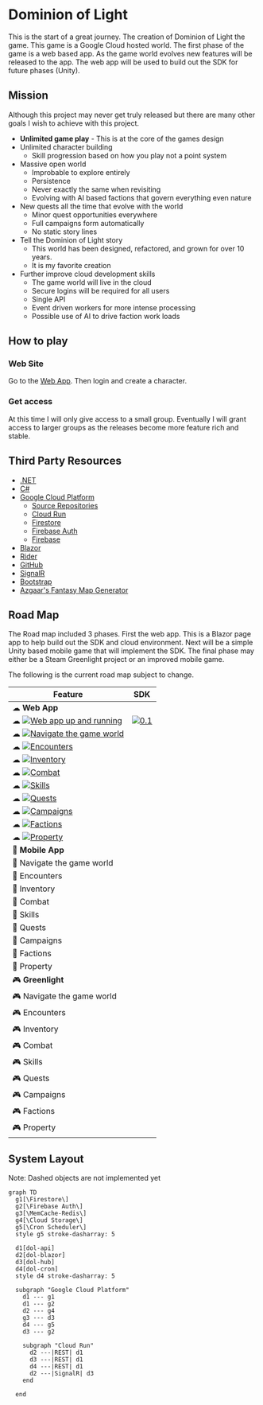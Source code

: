 # Dominion of Light

This is the start of a great journey. The creation of Dominion of Light the game. This game is a Google Cloud hosted world. The first phase of the game is a web based app. As the game world evolves new features will be released to the app. The web app will be used to build out the SDK for future phases (Unity).

## Mission

Although this project may never get truly released but there are many other goals I wish to achieve with this project.

- __Unlimited game play__ - This is at the core of the games design
- Unlimited character building
  - Skill progression based on how you play not a point system
- Massive open world
  - Improbable to explore entirely
  - Persistence
  - Never exactly the same when revisiting
  - Evolving with AI based factions that govern everything even nature
- New quests all the time that evolve with the world
  - Minor quest opportunities everywhere
  - Full campaigns form automatically
  - No static story lines
- Tell the Dominion of Light story
  - This world has been designed, refactored, and grown for over 10 years.
  - It is my favorite creation
- Further improve cloud development skills
  - The game world will live in the cloud
  - Secure logins will be required for all users
  - Single API
  - Event driven workers for more intense processing
  - Possible use of AI to drive faction work loads

## How to play

### Web Site

Go to the [Web App](https://blazor-nlx462roma-uc.a.run.app). Then login and create a character.

### Get access

At this time I will only give access to a small group. Eventually I will grant access to larger groups as the releases become more feature rich and stable.

## Third Party Resources

- [.NET](https://dotnet.microsoft.com/en-us/learn/dotnet/what-is-dotnet)
- [C#](https://docs.microsoft.com/en-us/dotnet/csharp/tour-of-csharp/)
- [Google Cloud Platform](https://cloud.google.com/)
  - [Source Repositories](https://source.cloud.google.com/)
  - [Cloud Run](https://cloud.google.com/run)
  - [Firestore](https://cloud.google.com/firestore)
  - [Firebase Auth](https://firebase.google.com/products/auth)
  - [Firebase](https://firebase.google.com/)
- [Blazor](https://docs.microsoft.com/en-us/aspnet/core/blazor/?view=aspnetcore-6.0)
- [Rider](https://www.jetbrains.com/rider/)
- [GitHub](https://github.com/)
- [SignalR](https://dotnet.microsoft.com/en-us/apps/aspnet/signalr)
- [Bootstrap](https://getbootstrap.com/)
- [Azgaar's Fantasy Map Generator](https://azgaar.github.io/Fantasy-Map-Generator/)

## Road Map

The Road map included 3 phases. First the web app. This is a Blazor page app to help build out the SDK and cloud environment. Next will be a simple Unity based mobile game that will implement the SDK. The final phase may either be a Steam Greenlight project or an improved mobile game.

The following is the current road map subject to change.

| Feature                                                                                                                                                                                        | SDK                                                                                                                                     |
|------------------------------------------------------------------------------------------------------------------------------------------------------------------------------------------------|-----------------------------------------------------------------------------------------------------------------------------------------|
| ☁ __Web App__                                                                                                                                                                                  |                                                                                                                                         |
| ☁ [![Web app up and running](https://img.shields.io/github/milestones/progress-percent/bcolemutech/dol-blazor/10?style=for-the-badge)](https://github.com/bcolemutech/dol-blazor/milestone/10) | [![0.1](https://img.shields.io/badge/SDK-0.1-green?style=for-the-badge)](https://github.com/bcolemutech/dol-blazor/releases/tag/0.1.11) |
| ☁ [![Navigate the game world](https://img.shields.io/github/milestones/progress-percent/bcolemutech/dol-blazor/1?style=for-the-badge)](https://github.com/bcolemutech/dol-blazor/milestone/1)  |                                                                                                                                         |
| ☁ [![Encounters](https://img.shields.io/github/milestones/progress-percent/bcolemutech/dol-blazor/8?style=for-the-badge)](https://github.com/bcolemutech/dol-blazor/milestone/8)               |                                                                                                                                         |
| ☁ [![Inventory](https://img.shields.io/github/milestones/progress-percent/bcolemutech/dol-blazor/9?style=for-the-badge)](https://github.com/bcolemutech/dol-blazor/milestone/9)                |                                                                                                                                         |
| ☁ [![Combat](https://img.shields.io/github/milestones/progress-percent/bcolemutech/dol-blazor/7?style=for-the-badge)](https://github.com/bcolemutech/dol-blazor/milestone/7)                   |                                                                                                                                         |
| ☁ [![Skills](https://img.shields.io/github/milestones/progress-percent/bcolemutech/dol-blazor/6?style=for-the-badge)](https://github.com/bcolemutech/dol-blazor/milestone/6)                   |                                                                                                                                         |
| ☁ [![Quests](https://img.shields.io/github/milestones/progress-percent/bcolemutech/dol-blazor/5?style=for-the-badge)](https://github.com/bcolemutech/dol-blazor/milestone/5)                   |                                                                                                                                         |
| ☁ [![Campaigns](https://img.shields.io/github/milestones/progress-percent/bcolemutech/dol-blazor/4?style=for-the-badge)](https://github.com/bcolemutech/dol-blazor/milestone/4)                |                                                                                                                                         |
| ☁ [![Factions](https://img.shields.io/github/milestones/progress-percent/bcolemutech/dol-blazor/3?style=for-the-badge)](https://github.com/bcolemutech/dol-blazor/milestone/3)                 |                                                                                                                                         |
| ☁ [![Property](https://img.shields.io/github/milestones/progress-percent/bcolemutech/dol-blazor/2?style=for-the-badge)](https://github.com/bcolemutech/dol-blazor/milestone/2)                 |                                                                                                                                         |
| 📱 __Mobile App__                                                                                                                                                                              |                                                                                                                                         |
| 📱 Navigate the game world                                                                                                                                                                     |                                                                                                                                         |
| 📱 Encounters                                                                                                                                                                                  |                                                                                                                                         |
| 📱 Inventory                                                                                                                                                                                   |                                                                                                                                         |
| 📱 Combat                                                                                                                                                                                      |                                                                                                                                         |
| 📱 Skills                                                                                                                                                                                      |                                                                                                                                         |
| 📱 Quests                                                                                                                                                                                      |                                                                                                                                         |
| 📱 Campaigns                                                                                                                                                                                   |                                                                                                                                         |
| 📱 Factions                                                                                                                                                                                    |                                                                                                                                         |
| 📱 Property                                                                                                                                                                                    |                                                                                                                                         |
| 🎮 __Greenlight__                                                                                                                                                                              |                                                                                                                                         |
| 🎮 Navigate the game world                                                                                                                                                                     |                                                                                                                                         |
| 🎮 Encounters                                                                                                                                                                                  |                                                                                                                                         |
| 🎮 Inventory                                                                                                                                                                                   |                                                                                                                                         |
| 🎮 Combat                                                                                                                                                                                      |                                                                                                                                         |
| 🎮 Skills                                                                                                                                                                                      |                                                                                                                                         |
| 🎮 Quests                                                                                                                                                                                      |                                                                                                                                         |
| 🎮 Campaigns                                                                                                                                                                                   |                                                                                                                                         |
| 🎮 Factions                                                                                                                                                                                    |                                                                                                                                         |
| 🎮 Property                                                                                                                                                                                    |                                                                                                                                         |

## System Layout

Note: Dashed objects are not implemented yet

```mermaid
graph TD
  g1[\Firestore\]
  g2[\Firebase Auth\]
  g3[\MemCache-Redis\]
  g4[\Cloud Storage\]
  g5[\Cron Scheduler\]
  style g5 stroke-dasharray: 5

  d1[dol-api]
  d2[dol-blazor]
  d3[dol-hub]
  d4[dol-cron]
  style d4 stroke-dasharray: 5

  subgraph "Google Cloud Platform"
    d1 --- g1
    d1 --- g2
    d2 --- g4
    g3 --- d3
    d4 --- g5
    d3 --- g2

    subgraph "Cloud Run"
      d2 ---|REST| d1  
      d3 ---|REST| d1
      d4 ---|REST| d1
      d2 ---|SignalR| d3
    end

  end
```
